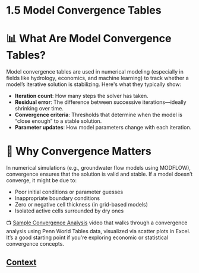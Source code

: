 # 1.5 Model Convergence Tables

# 📊 What Are Model Convergence Tables?
Model convergence tables are used in numerical modeling (especially in fields like hydrology, economics, and machine learning) to track whether a model’s iterative solution is stabilizing. Here's what they typically show:

* **Iteration count**: How many steps the solver has taken.
* **Residual error**: The difference between successive iterations—ideally shrinking over time.
* **Convergence criteria**: Thresholds that determine when the model is “close enough” to a stable solution.
* **Parameter updates**: How model parameters change with each iteration.

# 🧠 Why Convergence Matters
In numerical simulations (e.g., groundwater flow models using MODFLOW), convergence ensures that the solution is valid and stable. If a model doesn’t converge, it might be due to:

* Poor initial conditions or parameter guesses
* Inappropriate boundary conditions
* Zero or negative cell thickness (in grid-based models)
* Isolated active cells surrounded by dry ones

📺 [Sample Convergence Analysis](https://www.youtube.com/watch?v=Bc7YuWZfwcI) video that walks through a convergence analysis using Penn World Tables data, visualized via scatter plots in Excel. It’s a good starting point if you're exploring economic or statistical convergence concepts.
## [Context](./../context.md)
